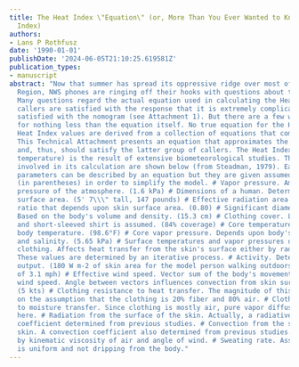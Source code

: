 ```yaml
---
title: The Heat Index \"Equation\" (or, More Than You Ever Wanted to Know About Heat
  Index)
authors:
- Lans P Rothfusz
date: '1990-01-01'
publishDate: '2024-06-05T21:10:25.619581Z'
publication_types:
- manuscript
abstract: "Now that summer has spread its oppressive ridge over most of the Southern
  Region, NWS phones are ringing off their hooks with questions about the Heat Index.
  Many questions regard the actual equation used in calculating the Heat Index. Some
  callers are satisfied with the response that it is extremely complicated. Some are
  satisfied with the nomogram (see Attachment 1). But there are a few who will settle
  for nothing less than the equation itself. No true equation for the Heat Index exists.
  Heat Index values are derived from a collection of equations that comprise a model.
  This Technical Attachment presents an equation that approximates the Heat Index
  and, thus, should satisfy the latter group of callers. The Heat Index (or apparent
  temperature) is the result of extensive biometeorological studies. The parameters
  involved in its calculation are shown below (from Steadman, 1979). Each of these
  parameters can be described by an equation but they are given assumed magnitudes
  (in parentheses) in order to simplify the model. # Vapor pressure. Ambient vapor
  pressure of the atmosphere. (1.6 kPa) # Dimensions of a human. Determines the skin's
  surface area. (5' 7\\\" tall, 147 pounds) # Effective radiation area of skin. A
  ratio that depends upon skin surface area. (0.80) # Significant diameter of a human.
  Based on the body's volume and density. (15.3 cm) # Clothing cover. Long trousers
  and short-sleeved shirt is assumed. (84% coverage) # Core temperature. Internal
  body temperature. (98.6°F) # Core vapor pressure. Depends upon body's core temperature
  and salinity. (5.65 kPa) # Surface temperatures and vapor pressures of skin and
  clothing. Affects heat transfer from the skin's surface either by radiation or convection.
  These values are determined by an iterative process. # Activity. Determines metabolic
  output. (180 W m-2 of skin area for the model person walking outdoors at a speed
  of 3.1 mph) # Effective wind speed. Vector sum of the body's movement and an average
  wind speed. Angle between vectors influences convection from skin surface (below).
  (5 kts) # Clothing resistance to heat transfer. The magnitude of this value is based
  on the assumption that the clothing is 20% fiber and 80% air. # Clothing resistance
  to moisture transfer. Since clothing is mostly air, pure vapor diffusion is used
  here. # Radiation from the surface of the skin. Actually, a radiative heat-transfer
  coefficient determined from previous studies. # Convection from the surface of the
  skin. A convection coefficient also determined from previous studies. Influenced
  by kinematic viscosity of air and angle of wind. # Sweating rate. Assumes that sweat
  is uniform and not dripping from the body."
---
```

